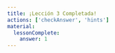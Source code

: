 ```yaml
---
title: ¡Lección 3 Completada!
actions: ['checkAnswer', 'hints']
material:
  lessonComplete:
    answer: 1
---
```

